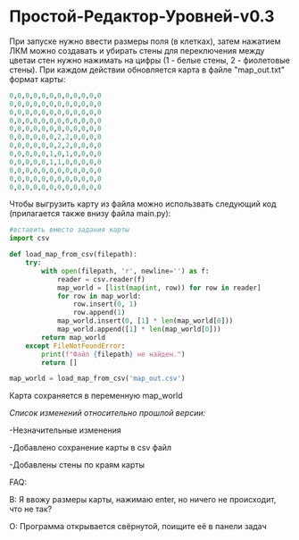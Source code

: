 # Простой-Редактор-Уровней-v0.3

При запуске нужно ввести размеры поля (в клетках), затем нажатием ЛКМ можно создавать и убирать стены для переключения между цветаи стен нужно нажимать на цифры (1 - белые стены, 2 - фиолетовые стены). При каждом действии обновляется карта в файле "map_out.txt" формат карты:
```py
0,0,0,0,0,0,0,0,0,0,0,0
0,0,0,0,0,0,0,0,0,0,0,0
0,0,0,0,0,0,0,0,0,0,0,0
0,0,0,0,0,0,0,0,0,0,0,0
0,0,0,0,0,0,0,0,0,0,0,0
0,0,0,0,0,0,2,2,0,0,0,0
0,0,0,0,0,0,2,2,0,0,0,0
0,0,0,0,0,1,0,1,0,0,0,0
0,0,0,0,0,1,1,0,0,0,0,0
0,0,0,0,0,0,0,0,0,0,0,0
0,0,0,0,0,0,0,0,0,0,0,0
0,0,0,0,0,0,0,0,0,0,0,0
```
Чтобы выгрузить карту из файла можно использвать следующий код (прилагается также внизу файла main.py):
```py
#вставить вместо задания карты
import csv

def load_map_from_csv(filepath):
    try:
        with open(filepath, 'r', newline='') as f:
            reader = csv.reader(f)
            map_world = [list(map(int, row)) for row in reader]
            for row in map_world:
                row.insert(0, 1)
                row.append(1)
            map_world.insert(0, [1] * len(map_world[0]))
            map_world.append([1] * len(map_world[0]))
        return map_world
    except FileNotFoundError:
        print(f"Файл {filepath} не найден.")
        return []

map_world = load_map_from_csv('map_out.csv')
```
Карта сохраняется в переменную map_world



*Список изменений относительно прошлой версии:*

-Незначительные изменения

-Добавлено сохранение карты в csv файл

-Добавлены стены по краям карты



FAQ:

В: Я ввожу размеры карты, нажимаю enter, но ничего не происходит, что не так?

О: Программа открывается свёрнутой, поищите её в панели задач
